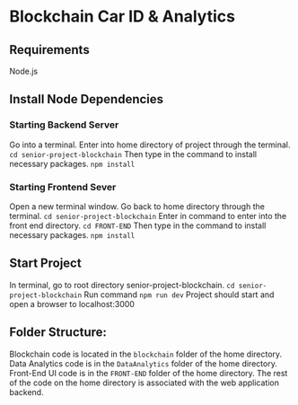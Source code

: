 # Blockchain Car ID & Analytics

## Requirements
Node.js

## Install Node Dependencies
### Starting Backend Server
Go into a terminal. Enter into home directory of project through the terminal.
`cd senior-project-blockchain`
Then type in the command to install necessary packages.
`npm install`

### Starting Frontend Sever 
Open a new terminal window. Go back to home directory through the terminal.
`cd senior-project-blockchain`
Enter in command to enter into the front end directory.
`cd FRONT-END`
Then type in the command to install necessary packages.
`npm install`

## Start Project
In terminal, go to root directory senior-project-blockchain.
`cd senior-project-blockchain`
Run command `npm run dev`
Project should start and open a browser to localhost:3000

## Folder Structure:
Blockchain code is located in the `blockchain` folder of the home directory.
Data Analytics code is in the `DataAnalytics` folder of the home directory.
Front-End UI code is in the `FRONT-END` folder of the home directory.
The rest of the code on the home directory is associated with the web application backend.
